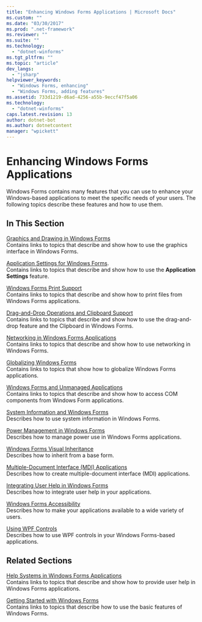 ```yaml
---
title: "Enhancing Windows Forms Applications | Microsoft Docs"
ms.custom: ""
ms.date: "03/30/2017"
ms.prod: ".net-framework"
ms.reviewer: ""
ms.suite: ""
ms.technology: 
  - "dotnet-winforms"
ms.tgt_pltfrm: ""
ms.topic: "article"
dev_langs: 
  - "jsharp"
helpviewer_keywords: 
  - "Windows Forms, enhancing"
  - "Windows Forms, adding features"
ms.assetid: 733d1219-d6ad-4256-a55b-9eccf47f5a06
ms.technology: 
  - "dotnet-winforms"
caps.latest.revision: 13
author: dotnet-bot
ms.author: dotnetcontent
manager: "wpickett"
---
```

# Enhancing Windows Forms Applications
Windows Forms contains many features that you can use to enhance your Windows-based applications to meet the specific needs of your users. The following topics describe these features and how to use them.  
  
## In This Section  
 [Graphics and Drawing in Windows Forms](../../../../docs/framework/winforms/advanced/graphics-and-drawing-in-windows-forms.md)  
 Contains links to topics that describe and show how to use the graphics interface in Windows Forms.  
  
 [Application Settings for Windows Forms](../../../../docs/framework/winforms/advanced/application-settings-for-windows-forms.md).  
 Contains links to topics that describe and show how to use the **Application Settings** feature.  
  
 [Windows Forms Print Support](../../../../docs/framework/winforms/advanced/windows-forms-print-support.md)  
 Contains links to topics that describe and show how to print files from Windows Forms applications.  
  
 [Drag-and-Drop Operations and Clipboard Support](../../../../docs/framework/winforms/advanced/drag-and-drop-operations-and-clipboard-support.md)  
 Contains links to topics that describe and show how to use the drag-and-drop feature and the Clipboard in Windows Forms.  
  
 [Networking in Windows Forms Applications](../../../../docs/framework/winforms/advanced/networking-in-windows-forms-applications.md)  
 Contains links to topics that describe and show how to use networking in Windows Forms.  
  
 [Globalizing Windows Forms](../../../../docs/framework/winforms/advanced/globalizing-windows-forms.md)  
 Contains links to topics that show how to globalize Windows Forms applications.  
  
 [Windows Forms and Unmanaged Applications](../../../../docs/framework/winforms/advanced/windows-forms-and-unmanaged-applications.md)  
 Contains links to topics that describe and show how to access COM components from Windows Form applications.  
  
 [System Information and Windows Forms](../../../../docs/framework/winforms/advanced/system-information-and-windows-forms.md)  
 Describes how to use system information in Windows Forms.  
  
 [Power Management in Windows Forms](../../../../docs/framework/winforms/advanced/power-management-in-windows-forms.md)  
 Describes how to manage power use in Windows Forms applications.  
  
 [Windows Forms Visual Inheritance](../../../../docs/framework/winforms/advanced/windows-forms-visual-inheritance.md)  
 Describes how to inherit from a base form.  
  
 [Multiple-Document Interface (MDI) Applications](../../../../docs/framework/winforms/advanced/multiple-document-interface-mdi-applications.md)  
 Describes how to create multiple-document interface (MDI) applications.  
  
 [Integrating User Help in Windows Forms](../../../../docs/framework/winforms/advanced/integrating-user-help-in-windows-forms.md)  
 Describes how to integrate user help in your applications.  
  
 [Windows Forms Accessibility](../../../../docs/framework/winforms/advanced/windows-forms-accessibility.md)  
 Describes how to make your applications available to a wide variety of users.  
  
 [Using WPF Controls](../../../../docs/framework/winforms/advanced/using-wpf-controls.md)  
 Describes how to use WPF controls in your Windows Forms-based applications.  
  
## Related Sections  
 [Help Systems in Windows Forms Applications](../../../../docs/framework/winforms/advanced/help-systems-in-windows-forms-applications.md)  
 Contains links to topics that describe and show how to provide user help in Windows Forms applications.  
  
 [Getting Started with Windows Forms](../../../../docs/framework/winforms/getting-started-with-windows-forms.md)  
 Contains links to topics that describe how to use the basic features of Windows Forms.